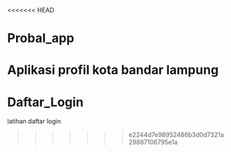 <<<<<<< HEAD
# Probal_app
Aplikasi profil kota bandar lampung
=======
# Daftar_Login
latihan daftar login
>>>>>>> e2244d7e98952486b3d0d7321a29887106795e1a
